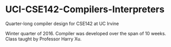 # UCI-CSE142-Compilers-Interpreters
Quarter-long compiler design for CSE142 at UC Irvine

Winter quarter of 2016. Compiler was developed over the span of 10 weeks. Class taught by Professor Harry Xu. 
